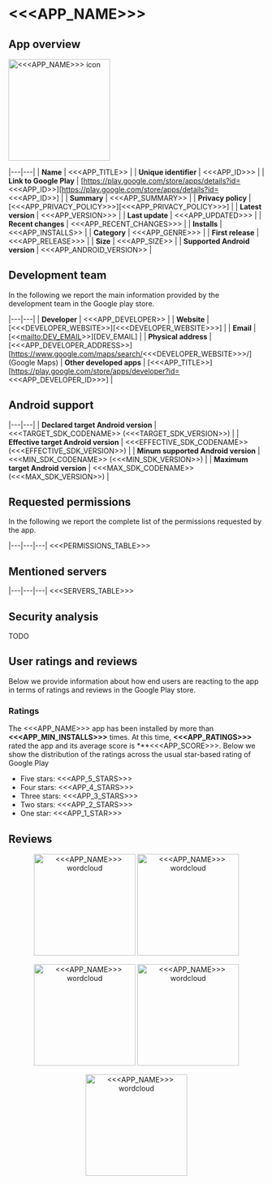 # <<<APP_NAME>>>

## App overview

<img src="resources/<<<APP_ID>>><<<SEPARATOR>>><<<APP_VERSION>>>/icon.png" alt="<<<APP_NAME>>> icon" width="200"/>

|---|---|
| **Name**  | <<<APP_TITLE>> |
| **Unique identifier** | <<<APP_ID>>> |
| **Link to Google Play** | [https://play.google.com/store/apps/details?id=<<<APP_ID>>][https://play.google.com/store/apps/details?id=<<<APP_ID>>] |
| **Summary**  | <<<APP_SUMMARY>> |
| **Privacy policy** | [<<<APP_PRIVACY_POLICY>>>][<<<APP_PRIVACY_POLICY>>>] |
| **Latest version** | <<<APP_VERSION>>> |
| **Last update** | <<<APP_UPDATED>>> |
| **Recent changes** | <<<APP_RECENT_CHANGES>>> |
| **Installs**  | <<<APP_INSTALLS>> |
| **Category** | <<<APP_GENRE>>> |
| **First release** | <<<APP_RELEASE>>> |
| **Size**  | <<<APP_SIZE>> |
| **Supported Android version**  | <<<APP_ANDROID_VERSION>> |

## Development team

In the following we report the main information provided by the development team in the Google play store.

|---|---|
| **Developer**  | <<<APP_DEVELOPER>> |
| **Website**  | [<<<DEVELOPER_WEBSITE>>][<<<DEVELOPER_WEBSITE>>>] |
| **Email** | [<<<mailto:DEV_EMAIL>>>][DEV_EMAIL] |
| **Physical address**  | [<<<APP_DEVELOPER_ADDRESS>>][https://www.google.com/maps/search/<<<DEVELOPER_WEBSITE>>>/] (Google Maps) 
| **Other developed apps**  | [<<<APP_TITLE>>][https://play.google.com/store/apps/developer?id=<<<APP_DEVELOPER_ID>>>] |

## Android support

|---|---|
| **Declared target Android version**  | <<<TARGET_SDK_CODENAME>> (<<<TARGET_SDK_VERSION>>) |
| **Effective target Android version**  | <<<EFFECTIVE_SDK_CODENAME>> (<<<EFFECTIVE_SDK_VERSION>>) |
| **Minum supported Android version**  | <<<MIN_SDK_CODENAME>> (<<<MIN_SDK_VERSION>>) |
| **Maximum target Android version**  | <<<MAX_SDK_CODENAME>> (<<<MAX_SDK_VERSION>>) |

## Requested permissions

In the following we report the complete list of the permissions requested by the app. 

|---|---|---|
<<<PERMISSIONS_TABLE>>>

## Mentioned servers

|---|---|---|
<<<SERVERS_TABLE>>>

## Security analysis 

TODO

## User ratings and reviews

Below we provide information about how end users are reacting to the app in terms of ratings and reviews in the Google Play store.

### Ratings

The <<<APP_NAME>>> app has been installed by more than **<<<APP_MIN_INSTALLS>>>** times. At this time, **<<<APP_RATINGS>>>** rated the app and its average score is ***<<<APP_SCORE>>>. Below we show the distribution of the ratings across the usual star-based rating of Google Play
* Five stars: <<<APP_5_STARS>>>
* Four stars: <<<APP_4_STARS>>>
* Three stars: <<<APP_3_STARS>>>
* Two stars: <<<APP_2_STARS>>>
* One star: <<<APP_1_STAR>>>

## Reviews 

<p align="center">
<img src="resources/<<<APP_ID>>><<<SEPARATOR>>><<<APP_VERSION>>>/wordcloud_5_stars.png" alt="<<<APP_NAME>>> wordcloud" width="200"/>
<img src="resources/<<<APP_ID>>><<<SEPARATOR>>><<<APP_VERSION>>>/wordcloud_4_stars.png" alt="<<<APP_NAME>>> wordcloud" width="200"/>
</p>
<p align="center">
<img src="resources/<<<APP_ID>>><<<SEPARATOR>>><<<APP_VERSION>>>/wordcloud_3_stars.png" alt="<<<APP_NAME>>> wordcloud" width="200"/>
<img src="resources/<<<APP_ID>>><<<SEPARATOR>>><<<APP_VERSION>>>/wordcloud_2_stars.png" alt="<<<APP_NAME>>> wordcloud" width="200"/>
</p>
<p align="center">
<img src="resources/<<<APP_ID>>><<<SEPARATOR>>><<<APP_VERSION>>>/wordcloud_1_star.png" alt="<<<APP_NAME>>> wordcloud" width="200"/>
</p>
